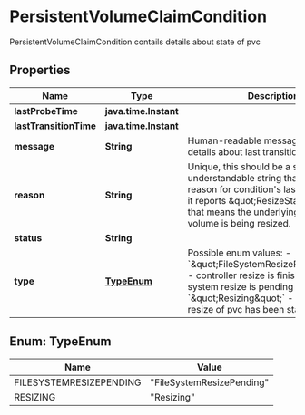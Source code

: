 

# PersistentVolumeClaimCondition

PersistentVolumeClaimCondition contails details about state of pvc

## Properties

Name | Type | Description | Notes
------------ | ------------- | ------------- | -------------
**lastProbeTime** | **java.time.Instant** |  |  [optional]
**lastTransitionTime** | **java.time.Instant** |  |  [optional]
**message** | **String** | Human-readable message indicating details about last transition. |  [optional]
**reason** | **String** | Unique, this should be a short, machine understandable string that gives the reason for condition&#39;s last transition. If it reports \&quot;ResizeStarted\&quot; that means the underlying persistent volume is being resized. |  [optional]
**status** | **String** |  | 
**type** | [**TypeEnum**](#TypeEnum) |    Possible enum values:  - &#x60;\&quot;FileSystemResizePending\&quot;&#x60; - controller resize is finished and a file system resize is pending on node  - &#x60;\&quot;Resizing\&quot;&#x60; - a user trigger resize of pvc has been started | 



## Enum: TypeEnum

Name | Value
---- | -----
FILESYSTEMRESIZEPENDING | &quot;FileSystemResizePending&quot;
RESIZING | &quot;Resizing&quot;



